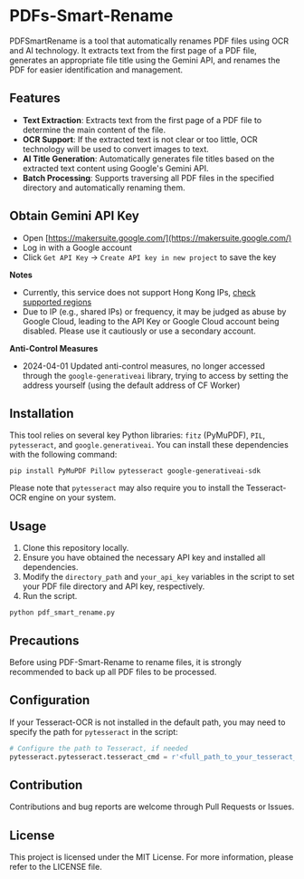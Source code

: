 # PDFs-Smart-Rename
PDFSmartRename is a tool that automatically renames PDF files using OCR and AI technology. It extracts text from the first page of a PDF file, generates an appropriate file title using the Gemini API, and renames the PDF for easier identification and management.

## Features

- **Text Extraction**: Extracts text from the first page of a PDF file to determine the main content of the file.
- **OCR Support**: If the extracted text is not clear or too little, OCR technology will be used to convert images to text.
- **AI Title Generation**: Automatically generates file titles based on the extracted text content using Google's Gemini API.
- **Batch Processing**: Supports traversing all PDF files in the specified directory and automatically renaming them.

## Obtain Gemini API Key

- Open [https://makersuite.google.com/](https://makersuite.google.com/)
- Log in with a Google account
- Click `Get API Key` -> `Create API key in new project` to save the key

**Notes**

- Currently, this service does not support Hong Kong IPs, [check supported regions](https://ai.google.dev/available_regions)
- Due to IP (e.g., shared IPs) or frequency, it may be judged as abuse by Google Cloud, leading to the API Key or Google Cloud account being disabled. Please use it cautiously or use a secondary account.

**Anti-Control Measures**
- 2024-04-01 Updated anti-control measures, no longer accessed through the `google-generativeai` library, trying to access by setting the address yourself (using the default address of CF Worker)

## Installation
This tool relies on several key Python libraries: `fitz` (PyMuPDF), `PIL`, `pytesseract`, and `google.generativeai`. You can install these dependencies with the following command:
```
pip install PyMuPDF Pillow pytesseract google-generativeai-sdk
```
Please note that `pytesseract` may also require you to install the Tesseract-OCR engine on your system.

## Usage

1. Clone this repository locally.
2. Ensure you have obtained the necessary API key and installed all dependencies.
3. Modify the `directory_path` and `your_api_key` variables in the script to set your PDF file directory and API key, respectively.
4. Run the script.

```
python pdf_smart_rename.py
```

## Precautions
Before using PDF-Smart-Rename to rename files, it is strongly recommended to back up all PDF files to be processed.

## Configuration
If your Tesseract-OCR is not installed in the default path, you may need to specify the path for `pytesseract` in the script:

```python
# Configure the path to Tesseract, if needed
pytesseract.pytesseract.tesseract_cmd = r'<full_path_to_your_tesseract_executable>'
```

## Contribution

Contributions and bug reports are welcome through Pull Requests or Issues.

## License

This project is licensed under the MIT License. For more information, please refer to the LICENSE file.
